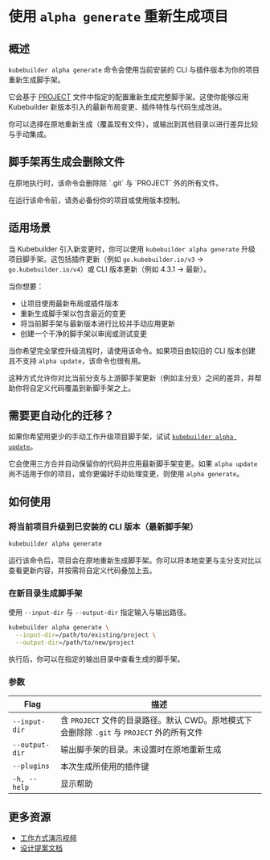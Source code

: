 # 使用 `alpha generate` 重新生成项目

## 概述

`kubebuilder alpha generate` 命令会使用当前安装的 CLI 与插件版本为你的项目重新生成脚手架。

它会基于 [PROJECT][project-config] 文件中指定的配置重新生成完整脚手架。这使你能够应用 Kubebuilder 新版本引入的最新布局变更、插件特性与代码生成改进。

你可以选择在原地重新生成（覆盖现有文件），或输出到其他目录以进行差异比较与手动集成。

<aside class="note warning">
<h1>脚手架再生成会删除文件</h1>
在原地执行时，该命令会删除除 `.git` 与 `PROJECT` 外的所有文件。

在运行该命令前，请务必备份你的项目或使用版本控制。
</aside>

## 适用场景

当 Kubebuilder 引入新变更时，你可以使用 `kubebuilder alpha generate` 升级项目脚手架。这包括插件更新（例如 `go.kubebuilder.io/v3` → `go.kubebuilder.io/v4`）或 CLI 版本更新（例如 4.3.1 → 最新）。

当你想要：

- 让项目使用最新布局或插件版本
- 重新生成脚手架以包含最近的变更
- 将当前脚手架与最新版本进行比较并手动应用更新
- 创建一个干净的脚手架以审阅或测试变更

当你希望完全掌控升级流程时，请使用该命令。如果项目由较旧的 CLI 版本创建且不支持 `alpha update`，该命令也很有用。

这种方式允许你对比当前分支与上游脚手架更新（例如主分支）之间的差异，并帮助你将自定义代码覆盖到新脚手架之上。

<aside class="note tip">
<h1>需要更自动化的迁移？</h1>

如果你希望用更少的手动工作升级项目脚手架，试试 [`kubebuilder alpha update`](./alpha_update.md)。

它会使用三方合并自动保留你的代码并应用最新脚手架变更。如果 `alpha update` 尚不适用于你的项目，或你更偏好手动处理变更，则使用 `alpha generate`。

</aside>

## 如何使用

### 将当前项目升级到已安装的 CLI 版本（最新脚手架）

```sh
kubebuilder alpha generate
```

运行该命令后，项目会在原地重新生成脚手架。你可以将本地变更与主分支对比以查看更新内容，并按需将自定义代码叠加上去。

### 在新目录生成脚手架

使用 `--input-dir` 与 `--output-dir` 指定输入与输出路径。

```sh
kubebuilder alpha generate \
  --input-dir=/path/to/existing/project \
  --output-dir=/path/to/new/project
```

执行后，你可以在指定的输出目录中查看生成的脚手架。

### 参数

| Flag            | 描述                                                                 |
|------------------|-------------------------------------------------------------------------|
| `--input-dir`    | 含 `PROJECT` 文件的目录路径。默认 CWD。原地模式下会删除除 `.git` 与 `PROJECT` 外的所有文件 |
| `--output-dir`   | 输出脚手架的目录。未设置时在原地重新生成 |
| `--plugins`      | 本次生成所使用的插件键 |
| `-h, --help`     | 显示帮助 |


## 更多资源

- [工作方式演示视频](https://youtu.be/7997RIbx8kw?si=ODYMud5lLycz7osp)
- [设计提案文档](../../../../../designs/helper_to_upgrade_projects_by_rescaffolding.md)

[example]: ../../../../../testdata/project-v4-with-plugins/PROJECT
[project-config]: ../../reference/project-config.md
